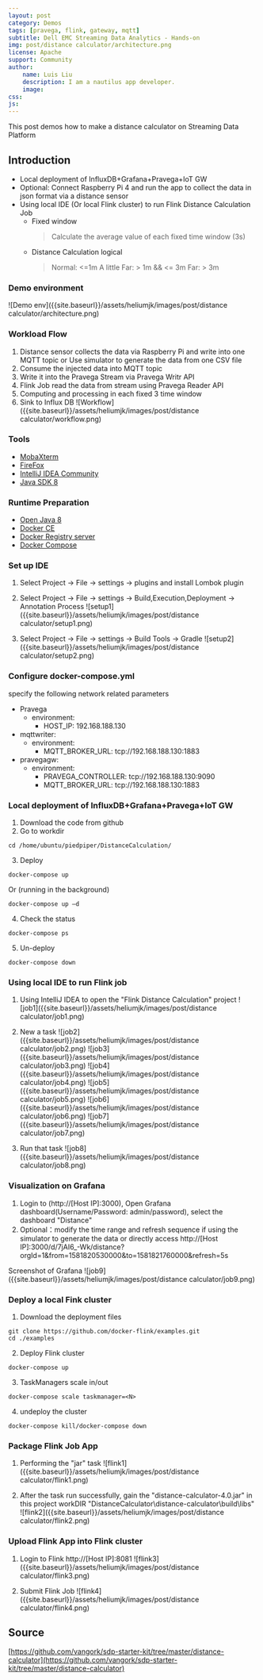 ```yaml
---
layout: post
category: Demos
tags: [pravega, flink, gateway, mqtt]
subtitle: Dell EMC Streaming Data Analytics - Hands-on
img: post/distance calculator/architecture.png
license: Apache
support: Community
author: 
    name: Luis Liu
    description: I am a nautilus app developer.
    image:
css: 
js: 
---
```


This post demos how to make a distance calculator on Streaming Data Platform
<!--more-->

## Introduction

- Local deployment of InfluxDB+Grafana+Pravega+IoT GW 
- Optional: Connect Raspberry Pi 4 and run the app to collect the data in json format via a distance sensor
- Using local IDE (Or local Flink cluster) to run Flink Distance Calculation Job
    - Fixed window
        > Calculate the average value of each fixed time window (3s)
    - Distance Calculation logical
        > Normal: <=1m
        > A little Far: > 1m && <= 3m
        > Far: > 3m

### Demo environment
![Demo env]({{site.baseurl}}/assets/heliumjk/images/post/distance calculator/architecture.png)

### Workload Flow
1. Distance sensor collects the data via Raspberry Pi and write into one MQTT topic or Use simulator to generate the data from one CSV file
2. Consume the injected data into MQTT topic
3. Write it into the Pravega Stream via Pravega Writr API
4. Flink Job read the data from stream using Pravega Reader API
5. Computing and processing in each fixed 3 time window
6. Sink to Influx DB
![Workflow]({{site.baseurl}}/assets/heliumjk/images/post/distance calculator/workflow.png)

### Tools
- [MobaXterm](https://mobaxterm.mobatek.net/download.html)
- [FireFox](https://www.mozilla.org/en-US/firefox/new/)
- [IntelliJ IDEA Community](https://www.jetbrains.com/idea/download/#section=windows)
- [Java SDK 8](https://www.oracle.com/technetwork/java/javase/downloads/jdk8-downloads-2133151.html)

### Runtime Preparation
- [Open Java 8](http://openjdk.java.net/install/)
- [Docker CE](https://docs.docker.com/install/linux/docker-ce/ubuntu/)
- [Docker Registry server](https://docs.docker.com/registry/deploying/)
- [Docker Compose](https://docs.docker.com/compose/install/)

### Set up IDE
1. Select Project -> File -> settings -> plugins and install Lombok plugin
2. Select Project -> File -> settings -> Build,Execution,Deployment -> Annotation Process 
![setup1]({{site.baseurl}}/assets/heliumjk/images/post/distance calculator/setup1.png)

3. Select Project -> File -> settings -> Build Tools -> Gradle 
![setup2]({{site.baseurl}}/assets/heliumjk/images/post/distance calculator/setup2.png)


### Configure docker-compose.yml
specify the following network related parameters
- Pravega
    - environment:
        - HOST_IP: 192.168.188.130
- mqttwriter:
    - environment:
        - MQTT_BROKER_URL: tcp://192.168.188.130:1883
- pravegagw:
    - environment:
        - PRAVEGA_CONTROLLER: tcp://192.168.188.130:9090
        - MQTT_BROKER_URL: tcp://192.168.188.130:1883

### Local deployment of InfluxDB+Grafana+Pravega+IoT GW 
1. Download the code from github
2. Go to workdir
```
cd /home/ubuntu/piedpiper/DistanceCalculation/
```
3. Deploy
```
docker-compose up
``` 
Or (running in the background)
```
docker-compose up –d
``` 
4. Check the status
```
docker-compose ps
```
5. Un-deploy
```
docker-compose down
```

### Using local IDE to run Flink job
1. Using IntelliJ IDEA to open the "Flink Distance Calculation" project
![job1]({{site.baseurl}}/assets/heliumjk/images/post/distance calculator/job1.png)

2. New a task
![job2]({{site.baseurl}}/assets/heliumjk/images/post/distance calculator/job2.png)
![job3]({{site.baseurl}}/assets/heliumjk/images/post/distance calculator/job3.png)
![job4]({{site.baseurl}}/assets/heliumjk/images/post/distance calculator/job4.png)
![job5]({{site.baseurl}}/assets/heliumjk/images/post/distance calculator/job5.png)
![job6]({{site.baseurl}}/assets/heliumjk/images/post/distance calculator/job6.png)
![job7]({{site.baseurl}}/assets/heliumjk/images/post/distance calculator/job7.png)

3. Run that task
![job8]({{site.baseurl}}/assets/heliumjk/images/post/distance calculator/job8.png)

### Visualization on Grafana
1. Login to (http://[Host IP]:3000), Open Grafana dashboard(Username/Password: admin/password), select the dashboard "Distance"
2. Optional：modify the time range and refresh sequence if using the simulator to generate the data or directly access http://[Host IP]:3000/d/7jAI6_-Wk/distance?orgId=1&from=1581820530000&to=1581821760000&refresh=5s

Screenshot of Grafana
![job9]({{site.baseurl}}/assets/heliumjk/images/post/distance calculator/job9.png)

### Deploy a local Fink cluster
1. Download the deployment files
```
git clone https://github.com/docker-flink/examples.git
cd ./examples
```

2. Deploy Flink cluster 
```
docker-compose up 
```

3. TaskManagers scale in/out
```
docker-compose scale taskmanager=<N> 
```

4. undeploy the cluster
```
docker-compose kill/docker-compose down
```

### Package Flink Job App 
1. Performing the "jar" task
![flink1]({{site.baseurl}}/assets/heliumjk/images/post/distance calculator/flink1.png)

2. After the task run successfully, gain the "distance-calculator-4.0.jar" in this project workDIR 
"DistanceCalculator\distance-calculator\build\libs"
![flink2]({{site.baseurl}}/assets/heliumjk/images/post/distance calculator/flink2.png)

### Upload Flink App into Flink cluster
1. Login to Flink http://[Host IP]:8081
![flink3]({{site.baseurl}}/assets/heliumjk/images/post/distance calculator/flink3.png)

2. Submit Flink Job
![flink4]({{site.baseurl}}/assets/heliumjk/images/post/distance calculator/flink4.png)

## Source
[https://github.com/vangork/sdp-starter-kit/tree/master/distance-calculator](https://github.com/vangork/sdp-starter-kit/tree/master/distance-calculator)